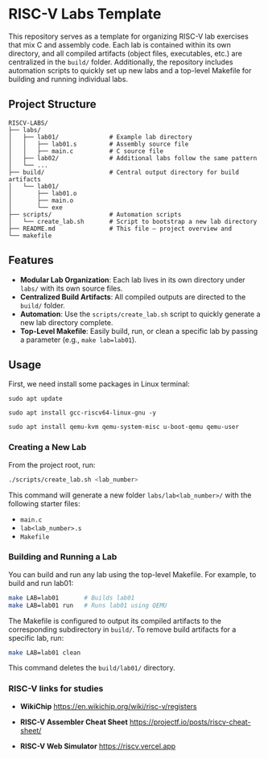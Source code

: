 # RISC-V Labs Template

This repository serves as a template for organizing RISC-V lab exercises that mix C and assembly code. Each lab is contained within its own directory, and all compiled artifacts (object files, executables, etc.) are centralized in the `build/` folder. Additionally, the repository includes automation scripts to quickly set up new labs and a top-level Makefile for building and running individual labs.

## Project Structure
```
RISCV-LABS/
├── labs/                   
│   ├── lab01/              # Example lab directory
│   │   ├── lab01.s         # Assembly source file
│   │   ├── main.c          # C source file 
│   ├── lab02/              # Additional labs follow the same pattern
│   └── ...
├── build/                  # Central output directory for build artifacts
│   └── lab01/              
│       ├── lab01.o
│       ├── main.o
│       └── exe             
├── scripts/                # Automation scripts
│   └── create_lab.sh       # Script to bootstrap a new lab directory 
├── README.md               # This file – project overview and
└── makefile                 
```

## Features

- **Modular Lab Organization**: Each lab lives in its own directory under `labs/` with its own source files.
- **Centralized Build Artifacts**: All compiled outputs are directed to the `build/` folder.
- **Automation**: Use the `scripts/create_lab.sh` script to quickly generate a new lab directory complete.
- **Top-Level Makefile**: Easily build, run, or clean a specific lab by passing a parameter (e.g., `make lab=lab01`).

## Usage

First, we need install some packages in Linux terminal:

    sudo apt update 

    sudo apt install gcc-riscv64-linux-gnu -y 

    sudo apt install qemu-kvm qemu-system-misc u-boot-qemu qemu-user 

### Creating a New Lab

From the project root, run:

```bash
./scripts/create_lab.sh <lab_number>
```

This command will generate a new folder `labs/lab<lab_number>/` with the following starter files:
- `main.c`
- `lab<lab_number>.s`
- `Makefile`


### Building and Running a Lab

You can build and run any lab using the top-level Makefile. For example, to build and run lab01:

```bash
make LAB=lab01       # Builds lab01
make LAB=lab01 run   # Runs lab01 using QEMU
```

The Makefile is configured to output its compiled artifacts to the corresponding subdirectory in `build/`. To remove build artifacts for a specific lab, run:

```bash
make LAB=lab01 clean
```

This command deletes the `build/lab01/` directory.

### RISC-V links for studies

- **WikiChip** https://en.wikichip.org/wiki/risc-v/registers

- **RISC-V Assembler Cheat Sheet** https://projectf.io/posts/riscv-cheat-sheet/

- **RISC-V Web Simulator** https://riscv.vercel.app